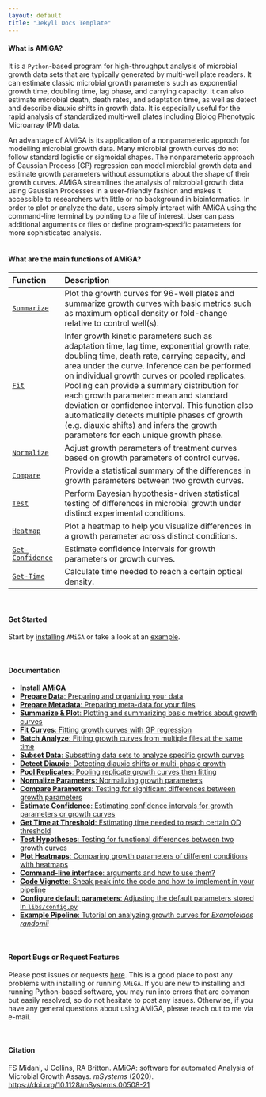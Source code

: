 ```yaml
---
layout: default
title: "Jekyll Docs Template"
---
```



#### What is AMiGA?

It is a `Python`-based program for high-throughput analysis of microbial growth data sets that are typically generated by multi-well plate readers. It can estimate classic microbial growth parameters such as exponential growth time, doubling time, lag phase, and carrying capacity. It can also estimate microbial death, death rates, and adaptation time, as well as detect and describe diauxic shifts in growth data. It is especially useful for the rapid analysis of standardized multi-well plates including Biolog Phenotypic Microarray (PM<a></a>) data.

An advantage of AMiGA is its application of a nonparameteric approch for modelling microbial growth data. Many microbial growth curves do not follow standard logistic or sigmoidal shapes. The nonparameteric approach of Gaussian Process (GP) regression can model microbial growth data and estimate growth parameters without assumptions about the shape of their growth curves. AMiGA streamlines the analysis of microbial growth data using Gaussian Processes in a user-friendly fashion and makes it accessible to researchers with little or no background in bioinformatics. In order to plot or analyze the data, users simply interact with AMiGA using the command-line terminal by pointing to a file of interest. User can pass additional arguments or files or define program-specific parameters for more sophisticated analysis.
<br /><br />


#### What are the main functions of AMiGA?

|Function<img width=120/>|Description|
|:---|:---|
|[`Summarize`](/amiga/doc/plotting.html)|Plot the growth curves for 96-well plates and summarize growth curves with basic metrics such as maximum optical density or fold-change relative to control well\(s<a></a>).|
|[`Fit`](/amiga/doc/fitting.html)|Infer growth kinetic parameters such as adaptation time, lag time, exponential growth rate, doubling time, death rate, carrying capacity, and area under the curve. Inference can be performed on individual growth curves or pooled replicates. Pooling can provide a summary distribution for each growth parameter: mean and standard deviation or confidence interval. This function also automatically detects multiple phases of growth (e.g. diauxic shifts) and infers the growth parameters for each unique growth phase.|
|[`Normalize`](/amiga/doc/normalizing.html)|Adjust growth parameters of treatment curves based on growth parameters of control curves.|
|[`Compare`](/amiga/doc/comparing.html)|Provide a statistical summary of the differences in growth parameters between two growth curves.|
|[`Test`](/amiga/doc/hypothesistesting.html)|Perform Bayesian hypothesis-driven statistical testing of differences in microbial growth under distinct experimental conditions.|
|[`Heatmap`](/amiga/doc/heatmaps.html)|Plot a heatmap to help you visualize differences in a growth parameter across distinct conditions.|
|[`Get-Confidence`](/amiga/doc/confidence.html)|Estimate confidence intervals for growth parameters or growth curves.|
|[`Get-Time`](/amiga/doc/gettime.html)|Calculate time needed to reach a certain optical density.|


<br />

#### Get Started

Start by [installing](/amiga/doc/installation.html) `AMiGA` or take a look at an [example](/amiga/doc/example.html). 

<br />

#### Documentation

- [**Install AMiGA**](/amiga/doc/installation.html)
- [**Prepare Data**: Preparing and organizing your data](/amiga/doc/organization.html)
- [**Prepare Metadata**: Preparing meta-data for your files](/amiga/doc/metadata.html)
- [**Summarize & Plot**: Plotting and summarizing basic metrics about growth curves](/amiga/doc/plotting.html)
- [**Fit Curves**: Fitting growth curves with GP regression](/amiga/doc/fitting.html)
- [**Batch Analyze**: Fitting growth curves from multiple files at the same time](/amiga/doc/batchanalysis.html)
- [**Subset Data**: Subsetting data sets to analyze specific growth curves](/amiga/doc/subsetting.html)
- [**Detect Diauxie**: Detecting diauxic shifts or multi-phasic growth](/amiga/doc/diauxic-shift-detection.html)
- [**Pool Replicates**: Pooling replicate growth curves then fitting](/amiga/doc/pooling.html)
- [**Normalize Parameters**: Normalizing growth parameters](/amiga/doc/normalizing.html)
- [**Compare Parameters**: Testing for significant differences between growth parameters](/amiga/doc/comparing.html)
- [**Estimate Confidence**: Estimating confidence intervals for growth parameters or growth curves](/amiga/doc/confidence.html)
- [**Get Time at Threshold**: Estimating time needed to reach certain OD threshold](/amiga/doc/gettime.html)
- [**Test Hypotheses**: Testing for functional differences between two growth curves](/amiga/doc/hypothesistesting.html)
- [**Plot Heatmaps**: Comparing growth parameters of different conditions with heatmaps](/amiga/doc/heatmaps.html)
- [**Command-line interface**: arguments and how to use them?](/amiga/doc/command-line-interface.html)
- [**Code Vignette**: Sneak peak into the code and how to implement in your pipeline](/amiga/doc/advanced.html)
- [**Configure default parameters**: Adjusting the default parameters stored in `libs/config.py`](/amiga/doc/configuration.html)
- [**Example Pipeline**: Tutorial on analyzing growth curves for *Examploides randomii*](/amiga/doc/example.html)


<br />

#### Report Bugs or Request Features

Please post issues or requests [here](https://github.com/firasmidani/amiga/issues). This is a good place to post any problems with installing or running `AMiGA`. If you are new to installing and running Python-based software, you may run into errors that are common but easily resolved, so do not hesitate to post any issues. Otherwise, if you have any general questions about using AMiGA, please reach out to me via e-mail. 

<br />

#### Citation

FS Midani, J Collins, RA Britton.
AMiGA: software for automated Analysis of Microbial Growth Assays. 
*mSystems* (2020). <a href="https://doi.org/10.1128/mSystems.00508-21">https://doi.org/10.1128/mSystems.00508-21</a>

<br />
